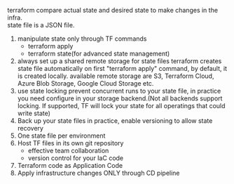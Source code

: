 terraform compare actual state and desired state to make changes in the infra. \
state file is a JSON file.

1. manipulate state only through TF commands
    * terraform apply
    * terraform state(for advanced state management)
2. always set up a shared remote storage for state files
terraform creates state file automatically on first "terraform apply" command,  by default, it is created locally. available remote storage are S3, Terraform Cloud, Azure Blob Storage, Google Cloud Storage etc.
3. use state locking
prevent concurrent runs to your state file, in practice you need configure in your storage backend.(Not all backends support locking. If supported, TF will lock your state for all operatings that could write state)
4. Back up your state files
in practice, enable versioning to allow state recovery
5. One state file per environment
6. Host TF files in its own git repository 
    * effective team collaboration
    * version control for your IaC code
7. Terraform code as Application Code
8. Apply infrastructure changes ONLY through CD pipeline